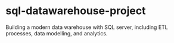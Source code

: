 # sql-datawarehouse-project
Building a modern data warehouse with SQL server, including ETL processes, data modelling, and analytics.
